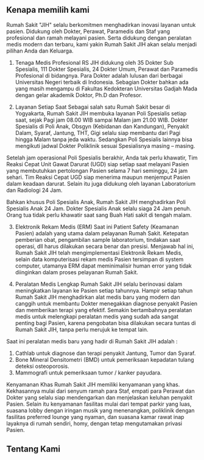 ## Kenapa memilih kami
Rumah Sakit "JIH" selalu berkomitmen menghadirkan inovasi layanan untuk pasien. Didukung oleh Dokter, Perawat, Paramedis dan Staf yang profesional dan ramah melayani pasien.  Serta didukung dengan peralatan medis modern dan terbaru, kami yakin Rumah Sakit JIH akan selalu menjadi pilihan Anda dan Keluarga.

1. Tenaga Medis Profesional 
RS JIH didukung oleh 35 Dokter Sub Spesialis, 111 Dokter Spesialis, 24 Dokter Umum, Perawat dan Paramedis Profesional di bidangnya. Para Dokter adalah lulusan dari berbagai Universitas Negeri terbaik di Indonesia. Sebagian Dokter bahkan ada yang masih mengampu di Fakultas Kedokteran Universitas Gadjah Mada dengan gelar akademik Doktor, Ph.D dan Profesor.

2. Layanan Setiap Saat
Sebagai salah satu Rumah Sakit besar di Yogyakarta, Rumah Sakit JIH membuka layanan Poli Spesialis setiap saat, sejak Pagi jam 08.00 WIB sampai Malam jam 21.00 WIB. Dokter Spesialis di Poli Anak, Obsgyn (Kebidanan dan Kandungan), Penyakit Dalam, Syaraf, Jantung, THT, Gigi selalu siap membantu dari Pagi hingga Malam tanpa jeda waktu. Sedangkan Poli Spesialis lainnya bisa mengikuti jadwal Dokter Poliklinik sesuai Spesialisnya masing – masing.

Setelah jam operasional Poli Spesialis berakhir, Anda tak perlu khawatir, Tim Reaksi Cepat Unit Gawat Darurat (UGD) siap setiap saat melayani Pasien yang membutuhkan pertolongan Pasien selama 7 hari seminggu, 24 jam sehari. Tim Reaksi Cepat UGD siap menerima maupun menjemput Pasien dalam keadaan darurat. Selain itu juga didukung oleh layanan Laboratorium dan Radiologi 24 Jam.

Bahkan khusus Poli Spesialis Anak, Rumah Sakit JIH menghadirkan Poli Spesialis Anak 24 Jam. Dokter Spesialis Anak selalu siaga 24 Jam penuh. Orang tua tidak perlu khawatir saat sang Buah Hati sakit di tengah malam.

3. Elektronik Rekam Medis (ERM)
Saat ini Patient Safety (Keamanan Pasien) adalah yang utama dalam pelayanan Rumah Sakit. Ketepatan pemberian obat, pengambilan sample laboratorium, tindakan saat operasi, dll harus dilakukan secara benar dan presisi. Menjawab hal ini, Rumah Sakit JIH telah mengimplementasi Elektronik Rekam Medis, selain data komputerisasi rekam medis Pasien tersimpan di system computer, utamanya ERM dapat meminimalisir human error yang tidak diinginkan dalam proses pelayanan Rumah Sakit.

4. Peralatan Medis Lengkap
Rumah Sakit JIH selalu berinovasi dalam meningkatkan layanan ke Pasien setiap tahunnya. Hampir setiap tahun Rumah Sakit JIH menghadirkan alat medis baru yang modern dan canggih untuk membantu Dokter menegakkan diagnose penyakit Pasien dan memberikan terapi yang efektif. Semakin bertambahnya peralatan medis untuk melengkapi peralatan medis yang sudah ada sangat penting bagi Pasien, karena pengobatan bisa dilakukan secara tuntas di Rumah Sakit JIH, tanpa perlu merujuk ke tempat lain.

Saat ini peralatan medis baru yang hadir di Rumah Sakit JIH adalah :
1. Cathlab untuk diagnose dan terapi penyakit Jantung, Tumor dan Syaraf.
2. Bone Mineral Densitometri (BMD) untuk pemeriksaan kepadatan tulang deteksi osteoporosis.
3. Mammografi untuk pemeriksaan tumor / kanker payudara.

Kenyamanan Khas
Rumah Sakit JIH memiliki kenyamanan yang khas. Kekhasannya mulai dari senyum ramah para Staf, empati para Perawat dan Dokter yang selalu siap mendengarkan dan menjelaskan keluhan penyakit Pasien. Selain itu kenyamanan fasilitas mulai dari tempat parkir yang luas, suasana lobby dengan iringan musik yang menenangkan, poliklinik dengan fasilitas preferred lounge yang nyaman, dan suasana kamar rawat inap layaknya di rumah sendiri, homy, dengan tetap mengutamakan privasi Pasien.

## Tentang Kami
